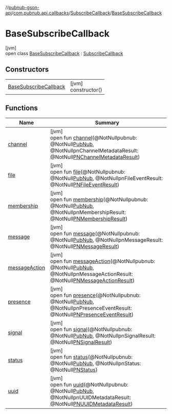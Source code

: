 //[pubnub-gson-api](../../../../index.md)/[com.pubnub.api.callbacks](../../index.md)/[SubscribeCallback](../index.md)/[BaseSubscribeCallback](index.md)

# BaseSubscribeCallback

[jvm]\
open class [BaseSubscribeCallback](index.md) : [SubscribeCallback](../index.md)

## Constructors

| | |
|---|---|
| [BaseSubscribeCallback](-base-subscribe-callback.md) | [jvm]<br>constructor() |

## Functions

| Name | Summary |
|---|---|
| [channel](../../../com.pubnub.api.v2.callbacks/-event-listener/channel.md) | [jvm]<br>open fun [channel](../../../com.pubnub.api.v2.callbacks/-event-listener/channel.md)(@NotNullpubnub: @NotNull[PubNub](../../../com.pubnub.api/-pub-nub/index.md), @NotNullpnChannelMetadataResult: @NotNull[PNChannelMetadataResult](../../../com.pubnub.api.models.consumer.objects_api.channel/-p-n-channel-metadata-result/index.md)) |
| [file](../../../com.pubnub.api.v2.callbacks/-event-listener/file.md) | [jvm]<br>open fun [file](../../../com.pubnub.api.v2.callbacks/-event-listener/file.md)(@NotNullpubnub: @NotNull[PubNub](../../../com.pubnub.api/-pub-nub/index.md), @NotNullpnFileEventResult: @NotNull[PNFileEventResult](../../../../../../pubnub-core/pubnub-core-api/pubnub-core-api/com.pubnub.api.models.consumer.pubsub.files/-p-n-file-event-result/index.md)) |
| [membership](../../../com.pubnub.api.v2.callbacks/-event-listener/membership.md) | [jvm]<br>open fun [membership](../../../com.pubnub.api.v2.callbacks/-event-listener/membership.md)(@NotNullpubnub: @NotNull[PubNub](../../../com.pubnub.api/-pub-nub/index.md), @NotNullpnMembershipResult: @NotNull[PNMembershipResult](../../../com.pubnub.api.models.consumer.objects_api.membership/-p-n-membership-result/index.md)) |
| [message](../../../com.pubnub.api.v2.callbacks/-event-listener/message.md) | [jvm]<br>open fun [message](../../../com.pubnub.api.v2.callbacks/-event-listener/message.md)(@NotNullpubnub: @NotNull[PubNub](../../../com.pubnub.api/-pub-nub/index.md), @NotNullpnMessageResult: @NotNull[PNMessageResult](../../../../../../pubnub-core/pubnub-core-api/pubnub-core-api/com.pubnub.api.models.consumer.pubsub/-p-n-message-result/index.md)) |
| [messageAction](../../../com.pubnub.api.v2.callbacks/-event-listener/message-action.md) | [jvm]<br>open fun [messageAction](../../../com.pubnub.api.v2.callbacks/-event-listener/message-action.md)(@NotNullpubnub: @NotNull[PubNub](../../../com.pubnub.api/-pub-nub/index.md), @NotNullpnMessageActionResult: @NotNull[PNMessageActionResult](../../../../../../pubnub-core/pubnub-core-api/pubnub-core-api/com.pubnub.api.models.consumer.pubsub.message_actions/-p-n-message-action-result/index.md)) |
| [presence](../../../com.pubnub.api.v2.callbacks/-event-listener/presence.md) | [jvm]<br>open fun [presence](../../../com.pubnub.api.v2.callbacks/-event-listener/presence.md)(@NotNullpubnub: @NotNull[PubNub](../../../com.pubnub.api/-pub-nub/index.md), @NotNullpnPresenceEventResult: @NotNull[PNPresenceEventResult](../../../../../../pubnub-core/pubnub-core-api/pubnub-core-api/com.pubnub.api.models.consumer.pubsub/-p-n-presence-event-result/index.md)) |
| [signal](../../../com.pubnub.api.v2.callbacks/-event-listener/signal.md) | [jvm]<br>open fun [signal](../../../com.pubnub.api.v2.callbacks/-event-listener/signal.md)(@NotNullpubnub: @NotNull[PubNub](../../../com.pubnub.api/-pub-nub/index.md), @NotNullpnSignalResult: @NotNull[PNSignalResult](../../../../../../pubnub-core/pubnub-core-api/pubnub-core-api/com.pubnub.api.models.consumer.pubsub/-p-n-signal-result/index.md)) |
| [status](status.md) | [jvm]<br>open fun [status](status.md)(@NotNullpubnub: @NotNull[PubNub](../../../com.pubnub.api/-pub-nub/index.md), @NotNullpnStatus: @NotNull[PNStatus](../../../../../../pubnub-core/pubnub-core-api/pubnub-core-api/com.pubnub.api.models.consumer/-p-n-status/index.md)) |
| [uuid](../../../com.pubnub.api.v2.callbacks/-event-listener/uuid.md) | [jvm]<br>open fun [uuid](../../../com.pubnub.api.v2.callbacks/-event-listener/uuid.md)(@NotNullpubnub: @NotNull[PubNub](../../../com.pubnub.api/-pub-nub/index.md), @NotNullpnUUIDMetadataResult: @NotNull[PNUUIDMetadataResult](../../../com.pubnub.api.models.consumer.objects_api.uuid/-p-n-u-u-i-d-metadata-result/index.md)) |
